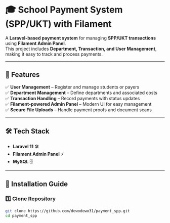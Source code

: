 # 🎓 School Payment System (SPP/UKT) with Filament

A **Laravel-based payment system** for managing **SPP/UKT transactions** using **Filament Admin Panel**.  
This project includes **Department, Transaction, and User Management**, making it easy to track and process payments.

---

## 🚀 Features
✅ **User Management** – Register and manage students or payers  
✅ **Department Management** – Define departments and associated costs  
✅ **Transaction Handling** – Record payments with status updates  
✅ **Filament-powered Admin Panel** – Modern UI for easy management  
✅ **Secure File Uploads** – Handle payment proofs and document scans  

---

## 🛠 Tech Stack
- **Laravel 11** 🛠  
- **Filament Admin Panel** ⚡  
- **MySQL** 🗄️   

---

## 📌 Installation Guide

### 1️⃣ Clone Repository
```bash
git clone https://github.com/dewodewo31/payment_spp.git
cd payment_spp
